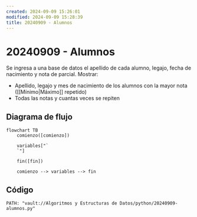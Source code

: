 ```yaml
---
created: 2024-09-09 15:26:01
modified: 2024-09-09 15:28:39
title: 20240909 - Alumnos
---
```


# 20240909 - Alumnos

Se ingresa a una base de datos el apellido de cada alumno, legajo, fecha de nacimiento y nota de parcial. Mostrar:

- Apellido, legajo y mes de nacimiento de los alumnos con la mayor nota ([[Mínimo|Máximo]]  repetido)
- Todas las notas y cuantas veces se repiten

## Diagrama de flujo

```mermaid
flowchart TB
	comienzo([comienzo])
    
	variables["`
	`"]
    
    fin([fin])
    
	comienzo --> variables --> fin
```

## Código

```embed-python
PATH: "vault://Algoritmos y Estructuras de Datos/python/20240909-alumnos.py"
```

